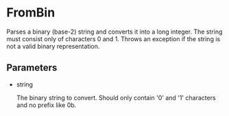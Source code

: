 # FromBin

Parses a binary (base-2) string and converts it into a long integer. The string must consist only of characters 0 and 1. Throws an exception if the string is not a valid binary representation.

## Parameters

* string

    The binary string to convert. Should only contain '0' and '1' characters and no prefix like 0b.